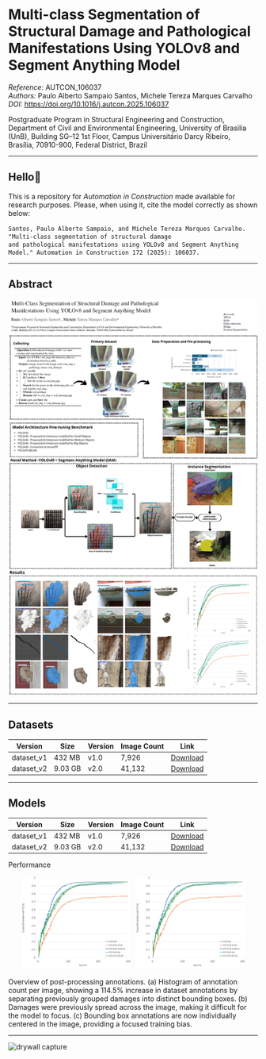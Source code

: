 # Multi-class Segmentation of Structural Damage and Pathological Manifestations Using YOLOv8 and Segment Anything Model

*Reference:* AUTCON_106037  
*Authors:* Paulo Alberto Sampaio Santos, Michele Tereza Marques Carvalho  
*DOI:* https://doi.org/10.1016/j.autcon.2025.106037

Postgraduate Program in Structural Engineering and Construction, Department of Civil and Environmental Engineering, University of Brasilia (UnB), Building SG–12 1st Floor, Campus Universitário Darcy Ribeiro, Brasília, 70910-900, Federal District, Brazil

------------------------------------------------------------
## Hello👋 
This is a repository for *Automation in Construction* made available for research purposes. Please, when using it, cite the model correctly as shown below:

```
Santos, Paulo Alberto Sampaio, and Michele Tereza Marques Carvalho. "Multi-class segmentation of structural damage
and pathological manifestations using YOLOv8 and Segment Anything Model." Automation in Construction 172 (2025): 106037.
```

------------------------------------------------------------
## Abstract

![drywall capture](https://github.com/pauloengcsantos/multiclass-damage-segmentation/blob/main/graphical_abstract.png)

------------------------------------------------------------
## Datasets

| **Version**        | **Size** | **Version** | **Image Count** | **Link**              |
|--------------------|---------|------------|----------------|----------------------|
| dataset_v1  | 432 MB  | v1.0       | 7,926          | [Download](https://drive.google.com/drive/folders/1gjxBYemlojSyqGeAyQIyXuhpE5KNoKQV?usp=drive_link)        |
| dataset_v2 | 9.03 GB  | v2.0       | 41,132          | [Download](https://drive.google.com/drive/folders/1-O_IPpdkCAXnPFY5q52oz2f9P1BTJL_L?usp=drive_link)        |

------------------------------------------------------------
## Models

| **Version**        | **Size** | **Version** | **Image Count** | **Link**              |
|--------------------|---------|------------|----------------|----------------------|
| dataset_v1  | 432 MB  | v1.0       | 7,926          | [Download](https://drive.google.com/drive/folders/1gjxBYemlojSyqGeAyQIyXuhpE5KNoKQV?usp=drive_link)        |
| dataset_v2 | 9.03 GB  | v2.0       | 41,132          | [Download](https://drive.google.com/drive/folders/1-O_IPpdkCAXnPFY5q52oz2f9P1BTJL_L?usp=drive_link)        |


Performance
<p align="center">
  <img src="https://github.com/pauloengcsantos/multiclass-damage-segmentation/blob/main/performance_mAP50-models.png" alt="Descrição da Imagem 1" width="45%"/>
  <img src="https://github.com/pauloengcsantos/multiclass-damage-segmentation/blob/main/performance_mAP50-models.png" alt="Descrição da Imagem 2" width="45%"/>
</p>
Overview of post-processing annotations. (a) Histogram of annotation count per image, showing a 114.5% increase in dataset annotations by separating previously grouped damages into distinct bounding boxes. (b) Damages were previously spread across the image, making it difficult for the model to focus. (c) Bounding box annotations are now individually centered in the image, providing a focused training bias.

------------------------------------------------------------
![drywall capture](http://peccft.unb.br/images/logo-pecc.png)

